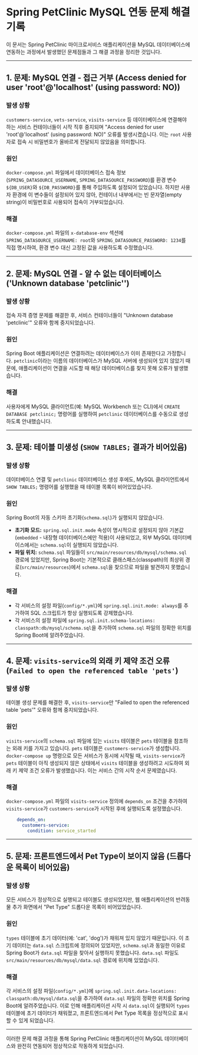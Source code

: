 # Spring PetClinic MySQL 연동 문제 해결 기록

이 문서는 Spring PetClinic 마이크로서비스 애플리케이션을 MySQL 데이터베이스에 연동하는 과정에서 발생했던 문제점들과 그 해결 과정을 정리한 것입니다.

---

## 1. 문제: MySQL 연결 - 접근 거부 (Access denied for user 'root'@'localhost' (using password: NO))

### 발생 상황
`customers-service`, `vets-service`, `visits-service` 등 데이터베이스에 연결해야 하는 서비스 컨테이너들이 시작 직후 중지되며 "Access denied for user 'root'@'localhost' (using password: NO)" 오류를 발생시켰습니다. 이는 `root` 사용자로 접속 시 비밀번호가 올바르게 전달되지 않았음을 의미합니다.

### 원인
`docker-compose.yml` 파일에서 데이터베이스 접속 정보(`SPRING_DATASOURCE_USERNAME`, `SPRING_DATASOURCE_PASSWORD`)를 환경 변수 `${DB_USER}`와 `${DB_PASSWORD}`를 통해 주입하도록 설정되어 있었습니다. 하지만 사용자 환경에 이 변수들이 설정되어 있지 않아, 컨테이너 내부에서는 빈 문자열(empty string)이 비밀번호로 사용되어 접속이 거부되었습니다.

### 해결
`docker-compose.yml` 파일의 `x-database-env` 섹션에 `SPRING_DATASOURCE_USERNAME: root`와 `SPRING_DATASOURCE_PASSWORD: 1234`를 직접 명시하여, 환경 변수 대신 고정된 값을 사용하도록 수정했습니다.

---

## 2. 문제: MySQL 연결 - 알 수 없는 데이터베이스 ('Unknown database 'petclinic'')

### 발생 상황
접속 자격 증명 문제를 해결한 후, 서비스 컨테이너들이 "Unknown database 'petclinic'" 오류와 함께 중지되었습니다.

### 원인
Spring Boot 애플리케이션은 연결하려는 데이터베이스가 이미 존재한다고 가정합니다. `petclinic`이라는 이름의 데이터베이스가 MySQL 서버에 생성되어 있지 않았기 때문에, 애플리케이션이 연결을 시도할 때 해당 데이터베이스를 찾지 못해 오류가 발생했습니다.

### 해결
사용자에게 MySQL 클라이언트(예: MySQL Workbench 또는 CLI)에서 `CREATE DATABASE petclinic;` 명령어를 실행하여 `petclinic` 데이터베이스를 수동으로 생성하도록 안내했습니다.

---

## 3. 문제: 테이블 미생성 (`SHOW TABLES;` 결과가 비어있음)

### 발생 상황
데이터베이스 연결 및 `petclinic` 데이터베이스 생성 후에도, MySQL 클라이언트에서 `SHOW TABLES;` 명령어를 실행했을 때 테이블 목록이 비어있었습니다.

### 원인
Spring Boot의 자동 스키마 초기화(`schema.sql`)가 실행되지 않았습니다.
*   **초기화 모드:** `spring.sql.init.mode` 속성이 명시적으로 설정되지 않아 기본값(`embedded` - 내장형 데이터베이스에만 적용)이 사용되었고, 외부 MySQL 데이터베이스에서는 `schema.sql`이 실행되지 않았습니다.
*   **파일 위치:** `schema.sql` 파일들이 `src/main/resources/db/mysql/schema.sql` 경로에 있었지만, Spring Boot는 기본적으로 클래스패스(classpath)의 최상위 경로(`src/main/resources`)에서 `schema.sql`을 찾으므로 파일을 발견하지 못했습니다.

### 해결
*   각 서비스의 설정 파일(`config/*.yml`)에 `spring.sql.init.mode: always`를 추가하여 SQL 스크립트가 항상 실행되도록 강제했습니다.
*   각 서비스의 설정 파일에 `spring.sql.init.schema-locations: classpath:db/mysql/schema.sql`을 추가하여 `schema.sql` 파일의 정확한 위치를 Spring Boot에 알려주었습니다.

---

## 4. 문제: `visits-service`의 외래 키 제약 조건 오류 (`Failed to open the referenced table 'pets'`)

### 발생 상황
테이블 생성 문제를 해결한 후, `visits-service`만 "Failed to open the referenced table 'pets'" 오류와 함께 중지되었습니다.

### 원인
`visits-service`의 `schema.sql` 파일에 있는 `visits` 테이블은 `pets` 테이블을 참조하는 외래 키를 가지고 있습니다. `pets` 테이블은 `customers-service`가 생성합니다. `docker-compose up` 명령으로 모든 서비스가 동시에 시작될 때, `visits-service`가 `pets` 테이블이 아직 생성되지 않은 상태에서 `visits` 테이블을 생성하려고 시도하여 외래 키 제약 조건 오류가 발생했습니다. 이는 서비스 간의 시작 순서 문제였습니다.

### 해결
`docker-compose.yml` 파일의 `visits-service` 정의에 `depends_on` 조건을 추가하여 `visits-service`가 `customers-service`가 시작된 후에 실행되도록 설정했습니다.
```yaml
    depends_on:
      customers-service:
        condition: service_started
```

---

## 5. 문제: 프론트엔드에서 Pet Type이 보이지 않음 (드롭다운 목록이 비어있음)

### 발생 상황
모든 서비스가 정상적으로 실행되고 테이블도 생성되었지만, 웹 애플리케이션의 반려동물 추가 화면에서 "Pet Type" 드롭다운 목록이 비어있었습니다.

### 원인
`types` 테이블에 초기 데이터(예: 'cat', 'dog')가 채워져 있지 않았기 때문입니다. 이 초기 데이터는 `data.sql` 스크립트에 정의되어 있었지만, `schema.sql`과 동일한 이유로 Spring Boot가 `data.sql` 파일을 찾아서 실행하지 못했습니다. `data.sql` 파일도 `src/main/resources/db/mysql/data.sql` 경로에 위치해 있었습니다.

### 해결
각 서비스의 설정 파일(`config/*.yml`)에 `spring.sql.init.data-locations: classpath:db/mysql/data.sql`을 추가하여 `data.sql` 파일의 정확한 위치를 Spring Boot에 알려주었습니다. 이로 인해 애플리케이션 시작 시 `data.sql`이 실행되어 `types` 테이블에 초기 데이터가 채워졌고, 프론트엔드에서 Pet Type 목록을 정상적으로 표시할 수 있게 되었습니다.

---

이러한 문제 해결 과정을 통해 Spring PetClinic 애플리케이션이 MySQL 데이터베이스와 완전히 연동되어 정상적으로 작동하게 되었습니다.